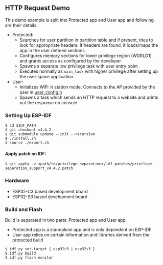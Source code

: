 ## HTTP Request Demo

This demo example is split into Protected app and User app and following are their details:

* Protected:
    - Searches for user partition in partition table and if present, tries to look for appropriate headers. If headers are found, it loads/maps the app in the user defined sections
    - Configures memory sections for lower privilege region (WORLD1) and grants access as configured by the developer
    - Spawns a separate low privilege task with user entry point
    - Executes normally as `main_task` with higher privilege after setting up the user space application
* User:
    - Initializes WiFi in station mode. Connects to the AP provided by the user in [user_config.h](user_app/user_config.h)
    - Spawns a task which sends an HTTP request to a website and prints out the response on console

### Setting Up ESP-IDF

```
$ cd $IDF_PATH
$ git checkout v4.4.2
$ git submodule update --init --recursive
$ ./install.sh
$ source ./export.sh
```

#### Apply patch on IDF:

```
$ git apply -v <path/to/privilege-separation>/idf-patches/privilege-separation_support_v4.4.2.patch
```

### Hardware

- ESP32-C3 based development board
- ESP32-S3 based development board

### Build and Flash

Build is separated in two parts: Protected app and User app.

- Protected app is a standalone app and is only dependent on ESP-IDF
- User app relies on certain information and libraries derived from the protected build

```
$ idf.py set-target { esp32c3 | esp32s3 }
$ idf.py build
$ idf.py flash monitor
```
